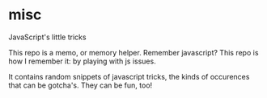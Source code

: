 # misc
JavaScript's little tricks

This repo is a memo, or memory helper.
Remember javascript? This repo is how I remember it: by playing with js issues.

It contains random snippets of javascript tricks, the kinds of occurences that
can be gotcha's. They can be fun, too!

